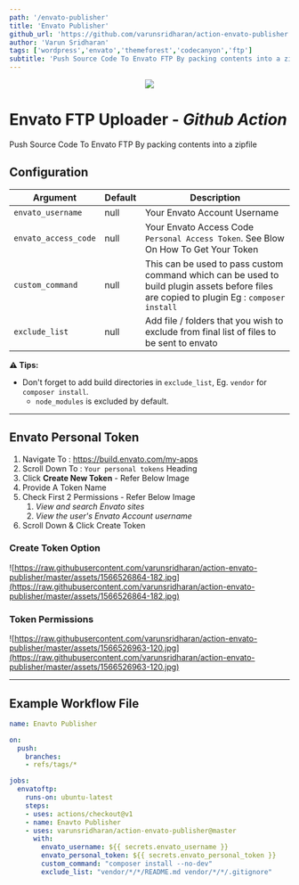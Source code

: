 ```yaml
---
path: '/envato-publisher'
title: 'Envato Publisher'
github_url: 'https://github.com/varunsridharan/action-envato-publisher'
author: 'Varun Sridharan'
tags: ['wordpress','envato','themeforest','codecanyon','ftp']
subtitle: 'Push Source Code To Envato FTP By packing contents into a zipfile'
---
```


<p align="center">
<img src="https://raw.githubusercontent.com/varunsridharan/action-envato-uploader/master/assets/logo.png" />
</p>


# Envato FTP Uploader - ***Github Action***
Push Source Code To Envato FTP By packing contents into a zipfile

## Configuration
| Argument | Default | Description |
| --- | ------- | ----------- |
|`envato_username` | null | Your Envato Account Username |
|`envato_access_code` | null | Your Envato Access Code `Personal Access Token`. See Blow On How To Get Your Token |
|`custom_command` | null | This can be used to pass custom command which can be used to build plugin assets before files are copied to plugin Eg : `composer install` |
|`exclude_list` | null | Add file / folders that you wish to exclude from final list of files to be sent to envato |

**⚠️ Tips:**

- Don't forget to add build directories in `exclude_list`, Eg. `vendor` for `composer install`.
    - `node_modules` is excluded by default.

---

## Envato Personal Token
1. Navigate To : https://build.envato.com/my-apps
2. Scroll Down To : `Your personal tokens` Heading
3. Click **Create New Token** - Refer Below Image
4. Provide A Token Name
5. Check First 2 Permissions - Refer Below Image
    1. *View and search Envato sites*
    2. *View the user's Envato Account username*
6. Scroll Down & Click Create Token

### Create Token Option
![https://raw.githubusercontent.com/varunsridharan/action-envato-publisher/master/assets/1566526864-182.jpg](https://raw.githubusercontent.com/varunsridharan/action-envato-publisher/master/assets/1566526864-182.jpg)

### Token Permissions
![https://raw.githubusercontent.com/varunsridharan/action-envato-publisher/master/assets/1566526963-120.jpg](https://raw.githubusercontent.com/varunsridharan/action-envato-publisher/master/assets/1566526963-120.jpg)

---

## Example Workflow File
```yaml
name: Enavto Publisher

on:
  push:
    branches:
    - refs/tags/*

jobs:
  envatoftp:
    runs-on: ubuntu-latest
    steps:
    - uses: actions/checkout@v1
    - name: Enavto Publisher
    - uses: varunsridharan/action-envato-publisher@master
      with:
        envato_username: ${{ secrets.envato_username }}
        envato_personal_token: ${{ secrets.envato_personal_token }}
        custom_command: "composer install --no-dev"
        exclude_list: "vendor/*/*/README.md vendor/*/*/.gitignore"
```
